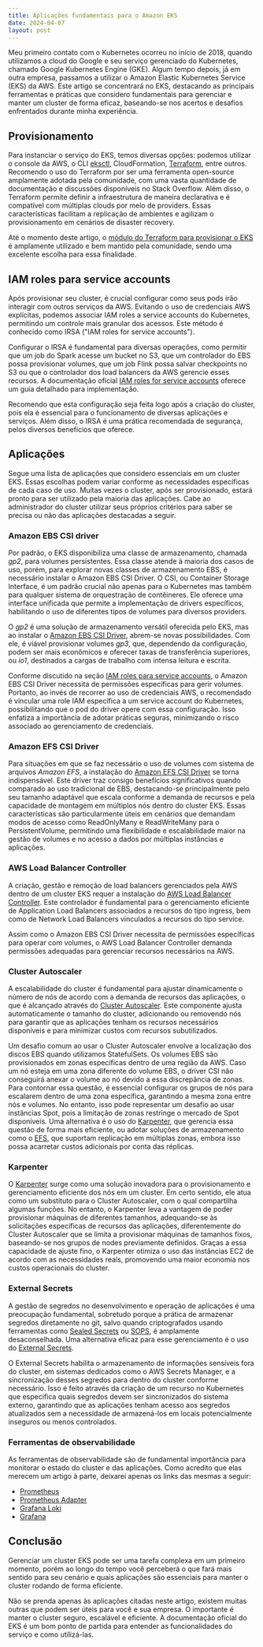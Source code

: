 ```yaml
---
title: Aplicações fundamentais para o Amazon EKS
date: 2024-04-07
layout: post
---
```


Meu primeiro contato com o Kubernetes ocorreu no início de 2018, quando utilizamos a cloud do Google e seu serviço gerenciado do Kubernetes, chamado Google Kubernetes Engine (GKE). Algum tempo depois, já em outra empresa, passamos a utilizar o Amazon Elastic Kubernetes Service (EKS) da AWS. Este artigo se concentrará no EKS, destacando as principais ferramentas e práticas que considero fundamentais para gerenciar e manter um cluster de forma eficaz, baseando-se nos acertos e desafios enfrentados durante minha experiência.

## Provisionamento

Para instanciar o serviço do EKS, temos diversas opções: podemos utilizar o console da AWS, o CLI [eksctl](https://eksctl.io), CloudFormation, [Terraform](https://www.terraform.io), entre outros. Recomendo o uso do Terraform por ser uma ferramenta open-source amplamente adotada pela comunidade, com uma vasta quantidade de documentação e discussões disponíveis no Stack Overflow. Além disso, o Terraform permite definir a infraestrutura de maneira declarativa e é compatível com múltiplas clouds por meio de providers. Essas características facilitam a replicação de ambientes e agilizam o provisionamento em cenários de disaster recovery.

Até o momento deste artigo, o [módulo do Terraform para provisionar o EKS](https://github.com/terraform-aws-modules/terraform-aws-eks) é amplamente utilizado e bem mantido pela comunidade, sendo uma excelente escolha para essa finalidade.

## IAM roles para service accounts

Após provisionar seu cluster, é crucial configurar como seus pods irão interagir com outros serviços da AWS. Evitando o uso de credenciais AWS explícitas, podemos associar IAM roles a service accounts do Kubernetes, permitindo um controle mais granular dos acessos. Este método é conhecido como IRSA ("IAM roles for service accounts").

Configurar o IRSA é fundamental para diversas operações, como permitir que um job do Spark acesse um bucket no S3, que um controlador do EBS possa provisionar volumes, que um job Flink possa salvar checkpoints no S3 ou que o controlador dos load balancers da AWS gerencie esses recursos. A documentação oficial [IAM roles for service accounts](https://docs.aws.amazon.com/eks/latest/userguide/iam-roles-for-service-accounts.html) oferece um guia detalhado para implementação.

Recomendo que esta configuração seja feita logo após a criação do cluster, pois ela é essencial para o funcionamento de diversas aplicações e serviços. Além disso, o IRSA é uma prática recomendada de segurança, pelos diversos benefícios que oferece.

## Aplicações

Segue uma lista de aplicações que considero essenciais em um cluster EKS. Essas escolhas podem variar conforme as necessidades específicas de cada caso de uso. Muitas vezes o cluster, após ser provisionado, estará pronto para ser utilizado pela maioria das aplicações. Cabe ao administrador do cluster utilizar seus próprios critérios para saber se precisa ou não das aplicações destacadas a seguir.

### Amazon EBS CSI driver

Por padrão, o EKS disponibiliza uma classe de armazenamento, chamada _gp2_, para volumes persistentes. Essa classe atende à maioria dos casos de uso, porém, para explorar novas classes de armazenamento EBS, é necessário instalar o Amazon EBS CSI Driver. O CSI, ou Container Storage Interface, é um padrão crucial não apenas para o Kubernetes mas também para qualquer sistema de orquestração de contêineres. Ele oferece uma interface unificada que permite a implementação de drivers específicos, habilitando o uso de diferentes tipos de volumes para diversos providers.

O _gp2_ é uma solução de armazenamento versátil oferecida pelo EKS, mas ao instalar o [Amazon EBS CSI Driver](https://github.com/kubernetes-sigs/aws-ebs-csi-driver), abrem-se novas possibilidades. Com ele, é viável provisionar volumes _gp3_, que, dependendo da configuração, podem ser mais econômicos e oferecer taxas de transferência superiores, ou _io1_, destinados a cargas de trabalho com intensa leitura e escrita.

Conforme discutido na seção [IAM roles para service accounts](#iam-roles-para-service-accounts), o Amazon EBS CSI Driver necessita de permissões específicas para gerir volumes. Portanto, ao invés de recorrer ao uso de credenciais AWS, o recomendado é vincular uma role IAM específica a um service account do Kubernetes, possibilitando que o pod do driver opere com essa configuração. Isso enfatiza a importância de adotar práticas seguras, minimizando o risco associado ao gerenciamento de credenciais.

### Amazon EFS CSI Driver

Para situações em que se faz necessário o uso de volumes com sistema de arquivos _Amazon EFS_, a instalação do [Amazon EFS CSI Driver](https://github.com/kubernetes-sigs/aws-efs-csi-driver) se torna indispensável. Este driver traz consigo benefícios significativos quando comparado ao uso tradicional de EBS, destacando-se principalmente pelo seu tamanho adaptável que escala conforme a demanda de recursos e pela capacidade de montagem em múltiplos nós dentro do cluster EKS. Essas características são particularmente úteis em cenários que demandam modos de acesso como ReadOnlyMany e ReadWriteMany para o PersistentVolume, permitindo uma flexibilidade e escalabilidade maior na gestão de volumes e no acesso a dados por múltiplas instâncias e aplicações.

### AWS Load Balancer Controller

A criação, gestão e remoção de load balancers gerenciados pela AWS dentro de um cluster EKS requer a instalação do [AWS Load Balancer Controller](https://github.com/kubernetes-sigs/aws-load-balancer-controller). Este controlador é fundamental para o gerenciamento eficiente de Application Load Balancers associados a recursos do tipo ingress, bem como de Network Load Balancers vinculados a recursos do tipo service.

Assim como o Amazon EBS CSI Driver necessita de permissões específicas para operar com volumes, o AWS Load Balancer Controller demanda permissões adequadas para gerenciar recursos necessários na AWS.

### Cluster Autoscaler

A escalabilidade do cluster é fundamental para ajustar dinamicamente o número de nós de acordo com a demanda de recursos das aplicações, o que é alcançado através do [Cluster Autoscaler](https://github.com/kubernetes/autoscaler/tree/master/cluster-autoscaler/cloudprovider/aws). Este componente ajusta automaticamente o tamanho do cluster, adicionando ou removendo nós para garantir que as aplicações tenham os recursos necessários disponíveis e para minimizar custos com recursos subutilizados.

Um desafio comum ao usar o Cluster Autoscaler envolve a localização dos discos EBS quando utilizamos StatefulSets. Os volumes EBS são provisionados em zonas específicas dentro de uma região da AWS. Caso um nó esteja em uma zona diferente do volume EBS, o driver CSI não conseguirá anexar o volume ao nó devido a essa discrepância de zonas. Para contornar essa questão, é essencial configurar os grupos de nós para escalarem dentro de uma zona específica, garantindo a mesma zona entre nós e volumes. No entanto, isso pode representar um desafio ao usar instâncias Spot, pois a limitação de zonas restringe o mercado de Spot disponíveis. Uma alternativa é o uso do [Karpenter](https://karpenter.sh/v1.0/concepts/scheduling/#persistent-volume-topology), que gerencia essa questão de forma mais eficiente, ou adotar soluções de armazenamento como o [EFS](https://github.com/kubernetes-sigs/aws-efs-csi-driver), que suportam replicação em múltiplas zonas, embora isso possa acarretar custos adicionais por conta das réplicas.

### Karpenter

O [Karpenter](https://github.com/aws/karpenter) surge como uma solução inovadora para o provisionamento e gerenciamento eficiente dos nós em um cluster. Em certo sentido, ele atua como um substituto para o Cluster Autoscaler, com o qual compartilha algumas funções. No entanto, o Karpenter leva a vantagem de poder provisionar máquinas de diferentes tamanhos, adequando-se às solicitações específicas de recursos das aplicações, diferentemente do Cluster Autoscaler que se limita a provisionar máquinas de tamanhos fixos, baseando-se nos grupos de nodes previamente definidos. Graças a essa capacidade de ajuste fino, o Karpenter otimiza o uso das instâncias EC2 de acordo com as necessidades reais, promovendo uma maior economia nos custos operacionais do cluster.

### External Secrets

A gestão de segredos no desenvolvimento e operação de aplicações é uma preocupação fundamental, sobretudo porque a prática de armazenar segredos diretamente no git, salvo quando criptografados usando ferramentas como [Sealed Secrets](https://github.com/bitnami-labs/sealed-secrets) ou [SOPS](https://github.com/mozilla/sops), é amplamente desaconselhada. Uma alternativa eficaz para esse gerenciamento é o uso do [External Secrets](https://github.com/external-secrets/external-secrets).

O External Secrets habilita o armazenamento de informações sensíveis fora do cluster, em sistemas dedicados como o AWS Secrets Manager, e a sincronização desses segredos para dentro do cluster conforme necessário. Isso é feito através da criação de um recurso no Kubernetes que especifica quais segredos devem ser sincronizados do sistema externo, garantindo que as aplicações tenham acesso aos segredos atualizados sem a necessidade de armazená-los em locais potencialmente inseguros ou menos controlados.

### Ferramentas de observabilidade

As ferramentas de observabilidade são de fundamental importância para monitorar o estado do cluster e das aplicações. Como acredito que elas merecem um artigo à parte, deixarei apenas os links das mesmas a seguir:

- [Prometheus](https://prometheus.io)
- [Prometheus Adapter](https://github.com/kubernetes-sigs/prometheus-adapter)
- [Grafana Loki](https://grafana.com/oss/loki/)
- [Grafana](https://grafana.com/grafana/)

## Conclusão

Gerenciar um cluster EKS pode ser uma tarefa complexa em um primeiro momento, porém ao longo do tempo você perceberá o que fará mais sentido para seu cenário e quais aplicações são essenciais para manter o cluster rodando de forma eficiente.

Não se prenda apenas às aplicações citadas neste artigo, existem muitas outras que podem ser úteis para você e sua empresa. O importante é manter o cluster seguro, escalável e eficiente. A documentação oficial do EKS é um bom ponto de partida para entender as funcionalidades do serviço e como utilizá-las.
